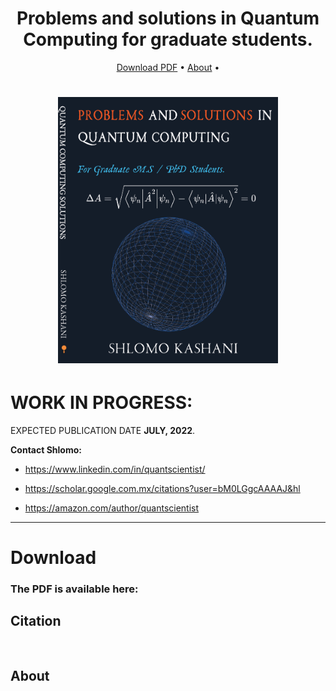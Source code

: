 
<h1 align="center"> Problems and solutions in Quantum Computing for graduate students.</h1>
      
<p align="center">
 <a href="#download">Download PDF</a> •
  <a href="#about">About</a> •      
</p>

<h1 align="center">    
  <img src="https://github.com/BoltzmannEntropy/qc-book/blob/main/assets/book2.png" width="70%"></a>  
</h1>

# WORK IN PROGRESS: 

EXPECTED PUBLICATION DATE **JULY, 2022**. 

**Contact Shlomo:**

* https://www.linkedin.com/in/quantscientist/

* https://scholar.google.com.mx/citations?user=bM0LGgcAAAAJ&hl

* https://amazon.com/author/quantscientist

---
# Download 

### The PDF is available here: 

## Citation
```


```

## About
